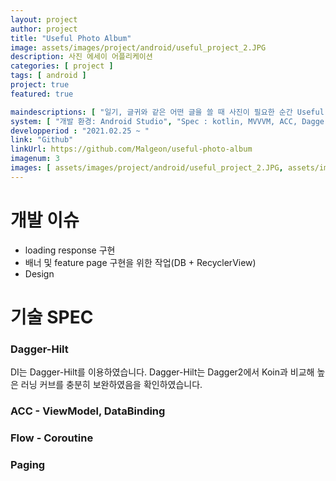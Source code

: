 ```yaml
---
layout: project
author: project
title: "Useful Photo Album"
image: assets/images/project/android/useful_project_2.JPG
description: 사진 에세이 어플리케이션
categories: [ project ]
tags: [ android ]
project: true
featured: true

maindescriptions: [ "일기, 글귀와 같은 어떤 글을 쓸 때 사진이 필요한 순간 Useful Photo Album은 여러 주제의 사진을 찾아 볼 수 있습니다", "오픈 API를 활용하여 사진을 제공하는 어플리케이션 입니다." ]
system: [ "개발 환경: Android Studio", "Spec : kotlin, MVVVM, ACC, Dagger-Hilt, retrofit, Room, coroutine", "역할 : 기획, 디자인, 개발" ]
developperiod : "2021.02.25 ~ "
link: "Github"
linkUrl: https://github.com/Malgeon/useful-photo-album
imagenum: 3
images: [ assets/images/project/android/useful_project_2.JPG, assets/images/project/android/useful_project_3.JPG, assets/images/project/android/useful_project_4.JPG ]
---
```


# 개발 이슈

- loading response 구현
- 배너 및 feature page 구현을 위한 작업(DB + RecyclerView)
- Design

# 기술 SPEC

### Dagger-Hilt
DI는 Dagger-Hilt를 이용하였습니다.
Dagger-Hilt는 Dagger2에서 Koin과 비교해 높은 러닝 커브를 충분히 보완하였음을 확인하였습니다.

### ACC - ViewModel, DataBinding

### Flow - Coroutine

### Paging